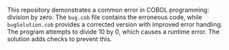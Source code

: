 This repository demonstrates a common error in COBOL programming: division by zero. The `bug.cob` file contains the erroneous code, while `bugSolution.cob` provides a corrected version with improved error handling.  The program attempts to divide 10 by 0, which causes a runtime error. The solution adds checks to prevent this.